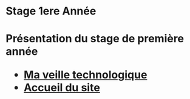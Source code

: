 <h1>Stage 1ere Année<h1>
Présentation du stage de première année

<!-- Liste / Sommaire-->
<ul>
    <li><a href="veille">Ma veille technologique</a></li>
    <li><a href=".">Accueil du site</a></li>
</ul>